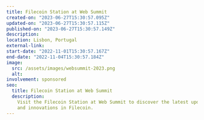 ```yaml
---
title: Filecoin Station at Web Summit
created-on: "2023-06-27T15:30:57.095Z"
updated-on: "2023-06-27T15:30:57.115Z"
published-on: "2023-06-27T15:30:57.149Z"
description:
location: Lisbon, Portugal
external-link:
start-date: "2022-11-01T15:30:57.167Z"
end-date: "2022-11-04T15:30:57.184Z"
image:
  src: /assets/images/websummit-2023.png
  alt:
involvement: sponsored
seo:
  title: Filecoin Station at Web Summit
  description:
    Visit the Filecoin Station at Web Summit to discover the latest updates
    and innovations in Filecoin.
---
```

